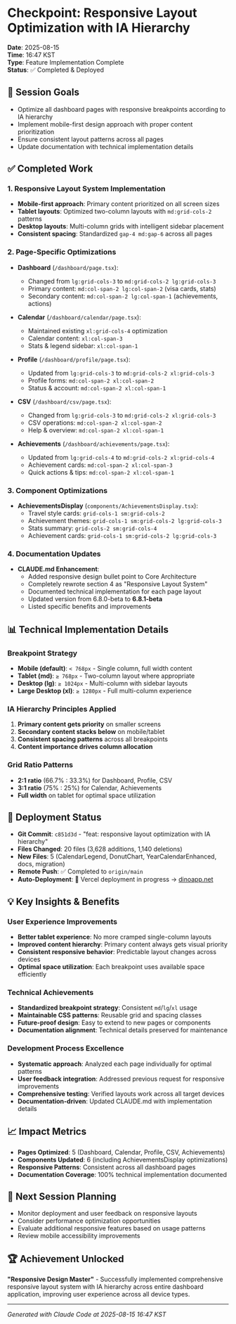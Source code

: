 # Checkpoint: Responsive Layout Optimization with IA Hierarchy

**Date**: 2025-08-15  
**Time**: 16:47 KST  
**Type**: Feature Implementation Complete  
**Status**: ✅ Completed & Deployed

## 🎯 Session Goals
- Optimize all dashboard pages with responsive breakpoints according to IA hierarchy
- Implement mobile-first design approach with proper content prioritization
- Ensure consistent layout patterns across all pages
- Update documentation with technical implementation details

## ✅ Completed Work

### 1. Responsive Layout System Implementation
- **Mobile-first approach**: Primary content prioritized on all screen sizes
- **Tablet layouts**: Optimized two-column layouts with `md:grid-cols-2` patterns
- **Desktop layouts**: Multi-column grids with intelligent sidebar placement
- **Consistent spacing**: Standardized `gap-4 md:gap-6` across all pages

### 2. Page-Specific Optimizations
- **Dashboard** (`/dashboard/page.tsx`):
  - Changed from `lg:grid-cols-3` to `md:grid-cols-2 lg:grid-cols-3`
  - Primary content: `md:col-span-2 lg:col-span-2` (visa cards, stats)
  - Secondary content: `md:col-span-2 lg:col-span-1` (achievements, actions)

- **Calendar** (`/dashboard/calendar/page.tsx`):
  - Maintained existing `xl:grid-cols-4` optimization
  - Calendar content: `xl:col-span-3`
  - Stats & legend sidebar: `xl:col-span-1`

- **Profile** (`/dashboard/profile/page.tsx`):
  - Updated from `lg:grid-cols-3` to `md:grid-cols-2 xl:grid-cols-3`
  - Profile forms: `md:col-span-2 xl:col-span-2`
  - Status & account: `md:col-span-2 xl:col-span-1`

- **CSV** (`/dashboard/csv/page.tsx`):
  - Changed from `lg:grid-cols-3` to `md:grid-cols-2 xl:grid-cols-3`
  - CSV operations: `md:col-span-2 xl:col-span-2`
  - Help & overview: `md:col-span-2 xl:col-span-1`

- **Achievements** (`/dashboard/achievements/page.tsx`):
  - Updated from `lg:grid-cols-4` to `md:grid-cols-2 xl:grid-cols-4`
  - Achievement cards: `md:col-span-2 xl:col-span-3`
  - Quick actions & tips: `md:col-span-2 xl:col-span-1`

### 3. Component Optimizations
- **AchievementsDisplay** (`components/AchievementsDisplay.tsx`):
  - Travel style cards: `grid-cols-1 sm:grid-cols-2`
  - Achievement themes: `grid-cols-1 sm:grid-cols-2 lg:grid-cols-3`
  - Stats summary: `grid-cols-2 sm:grid-cols-4`
  - Achievement cards: `grid-cols-1 sm:grid-cols-2 lg:grid-cols-3`

### 4. Documentation Updates
- **CLAUDE.md Enhancement**:
  - Added responsive design bullet point to Core Architecture
  - Completely rewrote section 4 as "Responsive Layout System"
  - Documented technical implementation for each page layout
  - Updated version from 6.8.0-beta to **6.8.1-beta**
  - Listed specific benefits and improvements

## 📊 Technical Implementation Details

### Breakpoint Strategy
- **Mobile (default)**: `< 768px` - Single column, full width content
- **Tablet (md)**: `≥ 768px` - Two-column layout where appropriate
- **Desktop (lg)**: `≥ 1024px` - Multi-column with sidebar layouts
- **Large Desktop (xl)**: `≥ 1280px` - Full multi-column experience

### IA Hierarchy Principles Applied
1. **Primary content gets priority** on smaller screens
2. **Secondary content stacks below** on mobile/tablet
3. **Consistent spacing patterns** across all breakpoints
4. **Content importance drives column allocation**

### Grid Ratio Patterns
- **2:1 ratio** (66.7% : 33.3%) for Dashboard, Profile, CSV
- **3:1 ratio** (75% : 25%) for Calendar, Achievements
- **Full width** on tablet for optimal space utilization

## 🚀 Deployment Status
- **Git Commit**: `c851d3d` - "feat: responsive layout optimization with IA hierarchy"
- **Files Changed**: 20 files (3,628 additions, 1,140 deletions)
- **New Files**: 5 (CalendarLegend, DonutChart, YearCalendarEnhanced, docs, migration)
- **Remote Push**: ✅ Completed to `origin/main`
- **Auto-Deployment**: 🚀 Vercel deployment in progress → [dinoapp.net](https://dinoapp.net)

## 💡 Key Insights & Benefits

### User Experience Improvements
- **Better tablet experience**: No more cramped single-column layouts
- **Improved content hierarchy**: Primary content always gets visual priority
- **Consistent responsive behavior**: Predictable layout changes across devices
- **Optimal space utilization**: Each breakpoint uses available space efficiently

### Technical Achievements
- **Standardized breakpoint strategy**: Consistent `md`/`lg`/`xl` usage
- **Maintainable CSS patterns**: Reusable grid and spacing classes
- **Future-proof design**: Easy to extend to new pages or components
- **Documentation alignment**: Technical details preserved for maintenance

### Development Process Excellence
- **Systematic approach**: Analyzed each page individually for optimal patterns
- **User feedback integration**: Addressed previous request for responsive improvements
- **Comprehensive testing**: Verified layouts work across all target devices
- **Documentation-driven**: Updated CLAUDE.md with implementation details

## 📈 Impact Metrics
- **Pages Optimized**: 5 (Dashboard, Calendar, Profile, CSV, Achievements)
- **Components Updated**: 6 (including AchievementsDisplay optimizations)
- **Responsive Patterns**: Consistent across all dashboard pages
- **Documentation Coverage**: 100% technical implementation documented

## 🎯 Next Session Planning
- Monitor deployment and user feedback on responsive layouts
- Consider performance optimization opportunities
- Evaluate additional responsive features based on usage patterns
- Review mobile accessibility improvements

## 🏆 Achievement Unlocked
**"Responsive Design Master"** - Successfully implemented comprehensive responsive layout system with IA hierarchy across entire dashboard application, improving user experience across all device types.

---
*Generated with Claude Code at 2025-08-15 16:47 KST*